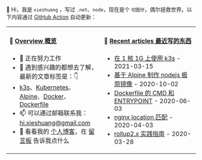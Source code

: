 👋 Hi，我是 `xieshuang` ，写过 `.net`、`node`，现在是个 `切图仔`，偶尔拯救世界。以下内容通过 [GitHub Action](https://github.com/shalldie/shalldie/actions) 自动更新：

<table>
<tr>
<td valign="top" width="50%">

#### 📜 [Overview 概览](https://nosaid.com/about)

<!-- overview starts -->
-   🔭 正在努力工作
-   🤔 遇到感兴趣的都想去了解，最新的文章标签是：👇
-   [k3s](https://nosaid.com/article?label=k3s)、[Kubernetes](https://nosaid.com/article?label=Kubernetes)、[Alpine](https://nosaid.com/article?label=Alpine)、[Docker](https://nosaid.com/article?label=Docker)、[Dockerfile](https://nosaid.com/article?label=Dockerfile)
-   📫 可以通过邮箱联系我： hi.xieshuang@gmail.com
-   💬 看看我的 [个人博客](https://nosaid.com)，在 [留言板](https://nosaid.com/message) 告诉我点什么
<!-- overview ends -->

<img width="500" height="1">

</td>
<td valign="top" width="50%">

#### 📘 [Recent articles 最近写的东西](https://nosaid.com/article)

<!-- blog starts -->

-   [在 1 核 1G 上使用 k3s](https://nosaid.com/article/k3s-in-1core1g) - 2021-03-15
-   [基于 Alpine 制作 nodejs 极简镜像](https://nosaid.com/article/nodejs-image-with-alpine) - 2020-10-02
-   [Dockerfile 的 CMD 和 ENTRYPOINT](https://nosaid.com/article/cmd-entrypoint-in-dockerfile) - 2020-06-03
-   [nginx location 匹配](https://nosaid.com/article/nginx-location) - 2020-04-03
-   [rollup2.x 实践指南](https://nosaid.com/article/rollup2) - 2020-03-28
<!-- blog ends -->

<img width="500" height="1">

</td>
</tr>
</table>
